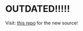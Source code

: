 OUTDATED!!!!!
=============

Visit: [this repo](https://github.com/Rikmuld/The-Camping-Mod-2.0) for the new source!
